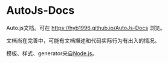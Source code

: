 # AutoJs-Docs

Auto.js文档。可在 https://hyb1996.github.io/AutoJs-Docs 浏览。

文档尚在完善中，可能有文档描述和代码实际行为有出入的情况。

模板、样式、generator来自[Node.js](https://github.com/nodejs/node/tree/master/doc)。